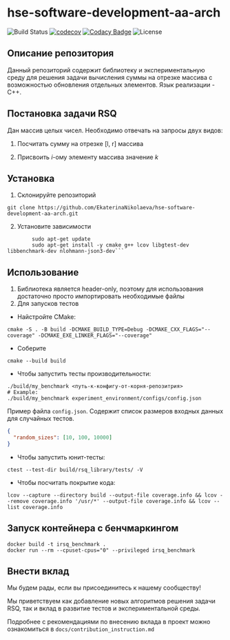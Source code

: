 # hse-software-development-aa-arch

![Build Status](https://github.com/EkaterinaNikolaeva/hse-software-development-aa-arch/actions/workflows/ci.yml/badge.svg)
[![codecov](https://codecov.io/gh/EkaterinaNikolaeva/hse-software-development-aa-arch/graph/badge.svg?token=3TD7AGNN9H)](https://codecov.io/gh/EkaterinaNikolaeva/hse-software-development-aa-arch)
[![Codacy Badge](https://app.codacy.com/project/badge/Grade/c6738c14413447e78cebd7ce79f8e130)](https://app.codacy.com/gh/EkaterinaNikolaeva/hse-software-development-aa-arch/dashboard?utm_source=gh&utm_medium=referral&utm_content=&utm_campaign=Badge_grade)
![License](https://img.shields.io/github/license/EkaterinaNikolaeva/hse-software-development-aa-arch)

## Описание репозитория

Данный репозиторий содержит библиотеку и экспериментальную среду для решения задачи вычисления суммы на отрезке массива
с возможностью обновления отдельных элементов. Язык реализации - C++.

## Постановка задачи RSQ

Дан массив целых чисел. Необходимо отвечать на запросы двух видов:

1. Посчитать сумму на отрезке [l, r] массива

2. Присвоить $i$-ому элементу массива значение $k$

## Установка

1. Склонируйте репозиторий

```shell
git clone https://github.com/EkaterinaNikolaeva/hse-software-development-aa-arch.git
```

2. Установите зависимости

```shell
        sudo apt-get update
        sudo apt-get install -y cmake g++ lcov libgtest-dev libbenchmark-dev nlohmann-json3-dev```
```

## Использование

1. Библиотека является header-only, поэтому для использования достаточно просто импортировать необходимые файлы
2. Для запусков тестов

* Найстройте CMake:

```shell
cmake -S . -B build -DCMAKE_BUILD_TYPE=Debug -DCMAKE_CXX_FLAGS="--coverage" -DCMAKE_EXE_LINKER_FLAGS="--coverage"
```

* Соберите

```shell
cmake --build build
```

* Чтобы запустить тесты производительности:

```shell
./build/my_benchmark <путь-к-конфигу-от-корня-репозитрия>
# Example:
./build/my_benchmark experiment_environment/configs/config.json
```


Пример файла `config.json`. Содержит список размеров входных данных
для случайных тестов.

```json
{
  "random_sizes": [10, 100, 10000]
}
```

* Чтобы запустить юнит-тесты:

```shell
ctest --test-dir build/rsq_library/tests/ -V
```

* Чтобы посчитать покрытие кода:

```shell
lcov --capture --directory build --output-file coverage.info && lcov --remove coverage.info '/usr/*' --output-file coverage.info && lcov --list coverage.info
```

## Запуск контейнера с бенчмаркингом

```shell
docker build -t irsq_benchmark .
docker run --rm --cpuset-cpus="0" --privileged irsq_benchmark 
```
## Внести вклад

Мы будем рады, если вы присоединитесь к нашему сообществу!

Мы приветствуем как добавление новых алгоритмов решения задачи RSQ, так и вклад в развитие тестов и экспериментальной среды.

Подробнее с рекомендациями по внесению вклада в проект можно ознакомиться в `docs/contribution_instruction.md`